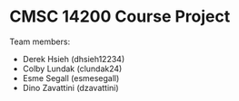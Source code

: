 # CMSC 14200 Course Project

Team members:
- Derek Hsieh (dhsieh12234)
- Colby Lundak (clundak24)
- Esme Segall (esmesegall)
- Dino Zavattini (dzavattini)
